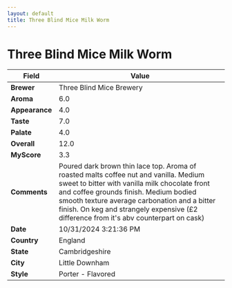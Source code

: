 ```yaml
---
layout: default
title: Three Blind Mice Milk Worm
---
```


# Three Blind Mice Milk Worm

| Field         | Value                                                                                                   |
|---------------|---------------------------------------------------------------------------------------------------------|
| **Brewer**    | Three Blind Mice Brewery                                                                                        |
| **Aroma**     | 6.0                                                                                         |
| **Appearance**| 4.0                                                                                    |
| **Taste**     | 7.0                                                                                         |
| **Palate**    | 4.0                                                                                        |
| **Overall**   | 12.0                                                                                       |
| **MyScore**   | 3.3                                                                                       |
| **Comments**  | Poured dark brown thin lace top.  Aroma of roasted malts coffee nut and vanilla.  Medium sweet to bitter with vanilla milk chocolate front and coffee grounds finish. Medium bodied smooth texture average carbonation and a bitter finish.  On keg and strangely expensive (£2 difference from it's abv counterpart on cask)                                                                                      |
| **Date**      | 10/31/2024 3:21:36 PM                                                                                          |
| **Country**   | England                                                                                       |
| **State**     | Cambridgeshire                                                                                         |
| **City**      | Little Downham                                                                                          |
| **Style**     | Porter - Flavored                                                                                         |
